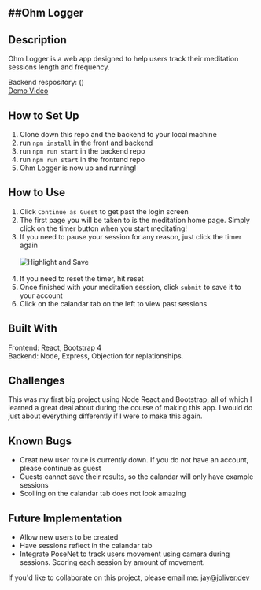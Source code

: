 ##Ohm Logger
 ---
 
 ## Description
 Ohm Logger is a web app designed to help users track their meditation sessions length and frequency. 

Backend respository: ()
<br>[Demo Video]()

## How to Set Up
1. Clone down this repo and the backend to your local machine<br>
2. run `npm install` in the front and backend <br>
4. run `npm run start` in the backend repo <br>
5. run `npm run start` in the frontend repo <br>
6. Ohm Logger is now up and running!<br>

## How to Use
1. Click `Continue as Guest` to get past the login screen <br>
2. The first page you will be taken to is the meditation home page. Simply click on the timer button when you start meditating! <br>
3. If you need to pause your session for any reason, just click the timer again <br><br>
![Highlight and Save](https://media.giphy.com/media/XvENrZxERfG4ePYIgr/giphy.gif)<br><br>
4. If you need to reset the timer, hit reset<br>
5. Once finished with your meditation session, click `submit` to save it to your account <br>
6. Click on the calandar tab on the left to view past sessions<br>

## Built With
Frontend: React, Bootstrap 4 <br>
Backend: Node, Express, Objection for replationships. 

## Challenges

This was my first big project using Node React and Bootstrap, all of which I learned a great deal about during the course of making this app. I would do just about everything differently if I were to make this again.

## Known Bugs
 - Creat new user route is currently down. If you do not have an account, please continue as guest
 - Guests cannot save their results, so the calandar will only have example sessions
 - Scolling on the calandar tab does not look amazing

## Future Implementation

- Allow new users to be created
- Have sessions reflect in the calandar tab
- Integrate PoseNet to track users movement using camera during sessions. Scoring each session by amount of movement. 

   

If you'd like to collaborate on this project, please email me: jay@joliver.dev
